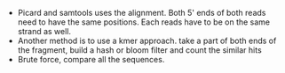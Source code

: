 - Picard and samtools uses the alignment. Both 5' ends of both reads need to have the same positions. Each reads have to be on the same strand as well.
- Another method is to use a kmer approach. take a part of both ends of the fragment, build a hash or bloom filter and count the similar hits
- Brute force, compare all the sequences.
